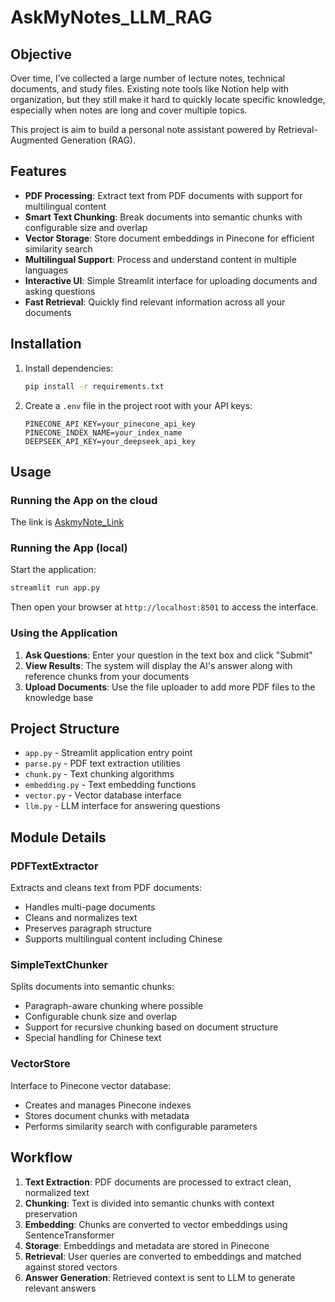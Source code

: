 # AskMyNotes_LLM_RAG
## Objective

Over time, I’ve collected a large number of lecture notes, technical documents, and study files. Existing note tools like Notion help with organization, but they still make it hard to quickly locate specific knowledge, especially when notes are long and cover multiple topics.

This project is aim to build a personal note assistant powered by Retrieval-Augmented Generation (RAG). 


##  Features

- **PDF Processing**: Extract text from PDF documents with support for multilingual content 
- **Smart Text Chunking**: Break documents into semantic chunks with configurable size and overlap
- **Vector Storage**: Store document embeddings in Pinecone for efficient similarity search
- **Multilingual Support**: Process and understand content in multiple languages 
- **Interactive UI**: Simple Streamlit interface for uploading documents and asking questions
- **Fast Retrieval**: Quickly find relevant information across all your documents

##  Installation

1. Install dependencies:
   ```bash
   pip install -r requirements.txt
   ```

2. Create a `.env` file in the project root with your API keys:
   ```
   PINECONE_API_KEY=your_pinecone_api_key
   PINECONE_INDEX_NAME=your_index_name
   DEEPSEEK_API_KEY=your_deepseek_api_key
   ```

##  Usage
### Running the App on the cloud
The link is [AskmyNote_Link](https://askmynotesllmrag-mtk6ptfpepyaw4hvt5jpcz.streamlit.app/)

### Running the  App (local)

Start the application:

```bash
streamlit run app.py
```

Then open your browser at `http://localhost:8501` to access the interface.

### Using the Application

1. **Ask Questions**: Enter your question in the text box and click "Submit"
2. **View Results**: The system will display the AI's answer along with reference chunks from your documents
3. **Upload Documents**: Use the file uploader to add more PDF files to the knowledge base


## Project Structure

- `app.py` - Streamlit application entry point
- `parse.py` - PDF text extraction utilities
- `chunk.py` - Text chunking algorithms
- `embedding.py` - Text embedding functions
- `vector.py` - Vector database interface
- `llm.py` - LLM interface for answering questions

## Module Details

### PDFTextExtractor

Extracts and cleans text from PDF documents:

- Handles multi-page documents
- Cleans and normalizes text
- Preserves paragraph structure
- Supports multilingual content including Chinese

### SimpleTextChunker

Splits documents into semantic chunks:

- Paragraph-aware chunking where possible
- Configurable chunk size and overlap
- Support for recursive chunking based on document structure
- Special handling for Chinese text

### VectorStore

Interface to Pinecone vector database:

- Creates and manages Pinecone indexes
- Stores document chunks with metadata
- Performs similarity search with configurable parameters

##  Workflow

1. **Text Extraction**: PDF documents are processed to extract clean, normalized text
2. **Chunking**: Text is divided into semantic chunks with context preservation
3. **Embedding**: Chunks are converted to vector embeddings using SentenceTransformer
4. **Storage**: Embeddings and metadata are stored in Pinecone
5. **Retrieval**: User queries are converted to embeddings and matched against stored vectors
6. **Answer Generation**: Retrieved context is sent to LLM to generate relevant answers
